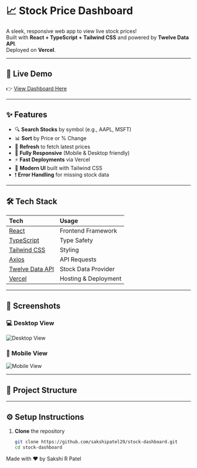 # 📈 Stock Price Dashboard

A sleek, responsive web app to view live stock prices!  
Built with **React + TypeScript + Tailwind CSS** and powered by **Twelve Data API**.  
Deployed on **Vercel**.

---

## 🚀 Live Demo

👉 [View Dashboard Here](https://stock-dashboard-jsn2.vercel.app/)

---

## ✨ Features

- 🔍 **Search Stocks** by symbol (e.g., AAPL, MSFT)
- 📊 **Sort** by Price or % Change
- 🔄 **Refresh** to fetch latest prices
- 📱 **Fully Responsive** (Mobile & Desktop friendly)
- ⚡ **Fast Deployments** via Vercel
- 🎨 **Modern UI** built with Tailwind CSS
- ❗ **Error Handling** for missing stock data

---

## 🛠 Tech Stack

| Tech | Usage |
|:---|:---|
| [React](https://react.dev/) | Frontend Framework |
| [TypeScript](https://www.typescriptlang.org/) | Type Safety |
| [Tailwind CSS](https://tailwindcss.com/) | Styling |
| [Axios](https://axios-http.com/) | API Requests |
| [Twelve Data API](https://twelvedata.com/) | Stock Data Provider |
| [Vercel](https://vercel.com/) | Hosting & Deployment |

---

## 📸 Screenshots

### 💻 Desktop View
![Desktop View](path/to/desktop-screenshot.png)

### 📱 Mobile View
![Mobile View](path/to/mobile-screenshot.png)

---

## 🧩 Project Structure


---

## ⚙️ Setup Instructions

1. **Clone** the repository
   ```bash
   git clone https://github.com/sakshipatel29/stock-dashboard.git
   cd stock-dashboard


Made with ❤️ by Sakshi R Patel
